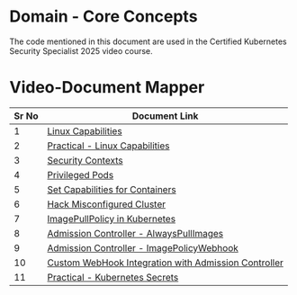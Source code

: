 # Domain - Core Concepts

The code mentioned in this document are used in the Certified Kubernetes Security Specialist 2025 video course.


# Video-Document Mapper

| Sr No | Document Link |
| ------ | ------ |
| 1 | [Linux Capabilities][PlDa] |
| 2 | [Practical - Linux Capabilities][PlDb] |
| 3 | [Security Contexts][PlDc] |
| 4 | [Privileged Pods][PlDd] |
| 5 | [Set Capabilities for Containers][PlDe] |
| 6 | [Hack Misconfigured Cluster][PlDf]
| 7 | [ImagePullPolicy in Kubernetes][PlDg] |
| 8 | [Admission Controller - AlwaysPullImages][PlDh] |
| 9 | [Admission Controller - ImagePolicyWebhook][PlDi] |
| 10 | [Custom WebHook Integration with Admission Controller][PlDj] |
| 11 | [Practical - Kubernetes Secrets][PlDk] |

   [PlDa]: <./linux-capability.md>
   [PlDb]: <./capabilities-practical.md>
   [PlDc]: <./security-context.md>
   [PlDd]: <./privileged-pod.md>
   [PlDe]: <./capabilities-pod.md>
   [PlDf]: <hack-case-01.md>
   [PlDg]: <./image-pull-policy.md>
   [PlDh]: <./ac-alwayspullimages.md>
   [PlDi]: <./imagewebhook.md>
   [PlDj]: <./imagepolicywebhook-custom.md>
   [PlDk]: <./secrets.md>

